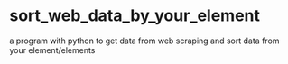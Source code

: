 # sort_web_data_by_your_element
a program with python to get data from web scraping and sort data from your element/elements
